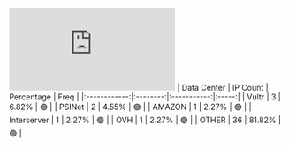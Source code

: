 ![Diagramm](https://github.com/obajay/StateSync-snapshots/blob/main/Projects/Ixo/1/README.md)
| Data Center | IP Count | Percentage | Freq |
|:------------:|:--------:|:-----------:|:-----:|
| Vultr | 3 | 6.82% | 🟢 |
| PSINet | 2 | 4.55% | 🟢 |
| AMAZON | 1 | 2.27% | 🟢 |
| Interserver | 1 | 2.27% | 🟢 |
| OVH | 1 | 2.27% | 🟢 |
| OTHER | 36 | 81.82% | 🟢 |